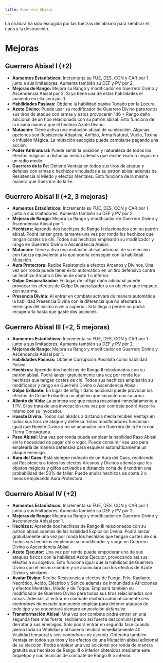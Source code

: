 ```yaml
---
title: Guerrero Abisal
---
```


La criatura ha sido escogida por las fuerzas del abismo para sembrar el caos y la destrucción. 

# Mejoras

## Guerrero Abisal I (+2)

- **Aumentos Estadísticos:** Incrementa su FUE, DES, CON y CAR por 1 junto a sus limitadores. Aumenta también su DEF y PV por 2.
- **Mejoras de Rango:** Mejora su Rango y modificador en Guerrero Divino y Ascendencia Abisal por 2. Si ya tiene una de estas habilidades el aumento en ella será por 1. 
- **Habilidades Pasivas:** Obtiene la habilidad pasiva Tocado por la Locura.
- **Azote Divino:** Puede usar su modificador de Guerrero Divino para todos sus tiros de ataque con armas y estos provocarán 1d6 + Rango daño adicional de un tipo relacionado con su patrón abisal. Esto funciona de la misma manera que el hechizo Azote Divino.
- **Mutación:** Tiene activa una mutación abisal de su elección. Algunas opciones son Resistencia Adaptiva, Anfibio, Arma Natural, Vuelo, Toxina o Infusión Mágica. La mutación escogida puede cambiarse pagando una acción.
- **Poder Antinatural:** Puede sentir la posición y naturaleza de todos los efectos mágicos a distancia media además que recibe *visita a ciegas* en un radio medio.
- **Guerrero de la Fe:** Obtiene Ventaja en todos sus tiros de ataque y defensa con armas o hechizos vinculados a su patrón abisal además de Resistencia al Miedo y efectos Mentales. Esto funciona de la misma manera que Guerrero de la Fe.

## Guerrero Abisal II (+2, 3 mejoras)

- **Aumentos Estadísticos:** Incrementa su FUE, DES, CON y CAR por 1 junto a sus limitadores. Aumenta también su DEF y PV por 2.
- **Mejoras de Rango:** Mejora su Rango y modificador en Guerrero Divino y Ascendencia Abisal por 1.
- **Hechizos:** Aprende dos hechizos de Rango I relacionados con su patrón abisal. Podrá lanzar gratuitamente una vez por ronda los hechizos que tengan costes de chi. Todos sus hechizos emplearán su modificador y rango en Guerrero Divino o Ascendencia Abisal.
- **Mutación:** Tiene activa una mutación abisal adicional de su elección con fuerza equivalente a la que podría conseguir con la habilidad Mutación.
- **Aura Protectora:** Recibe Resistencia a efectos Arcanos y Divinos. Una vez por ronda puede tener éxito automático en un tiro defensivo contra un hechizo Arcano o Divino de coste 1 o inferior.
- **Golpe Desacralizador:** En lugar de infligir daño adicional puede provocar los efectos de Golpe Desacralizador a un objetivo que impacte con su arma.
- **Presencia Divina:** Al entrar en combate activará de manera automática la habilidad Presencia Divina con la diferencia que no afectará a enemigos del mismo nivel o superior. Si la llega a perder no podrá recuperarla hasta que gaste dos acciones.

## Guerrero Abisal III (+2, 5 mejoras)

- **Aumentos Estadísticos:** Incrementa su FUE, DES, CON y CAR por 1 junto a sus limitadores. Aumenta también su DEF y PV por 2.
- **Mejoras de Rango:** Mejora su Rango y modificador en Guerrero Divino y Ascendencia Abisal por 1.
- **Habilidades Pasivas:** Obtiene Corrupción Absoluta como habilidad Pasiva.
- **Hechizos:** Aprende dos hechizos de Rango II relacionados con su patrón abisal. Podrá lanzar gratuitamente una vez por ronda los hechizos que tengan costes de chi. Todos sus hechizos emplearán su modificador y rango en Guerrero Divino o Ascendencia Abisal.
- **Golpe Exiliante:** En lugar de infligir daño adicional puede provocar los efectos de Golpe Exiliante a un objetivo que impacte con su arma.
- **Aliento de Vida:** La primera vez que muera resucitará inmediatamente a 1 PV. Si se trata de una invocación una vez por combate podrá hacer lo mismo con su invocador.
- **Hueste Divina:** Todos sus aliados a distancia media reciben Ventaja en todos sus tiros de ataque y defensa. Estos modificadores funcionan igual que Hueste Divina y no se acumulan con Guerrero de la Fe ni con Tierra Consagrada.
- **Paso Abisal:** Una vez por ronda puede emplear la habilidad Paso Abisal sin la necesidad de pagar chi o vigor. Puede consumir ese uso para emplearla de manera defensiva para esquivar automáticamente un ataque enemigo.  
- **Aura del Caos:** Está siempre rodeado de un Aura del Caos, recibiendo así Resistencia a todos los efectos Arcanos y Divinos además que los objetos mágicos y glifos activados a distancia corta de ti tendrán una probabilidad del 50% de fallar. Puede anular hechizos de coste 2 o menos empleando Aura Protectora.

## Guerrero Abisal IV (+2)

- **Aumentos Estadísticos:** Incrementa su FUE, DES, CON y CAR por 1 junto a sus limitadores. Aumenta también su DEF y PV por 2.
- **Mejoras de Rango:** Mejora su Rango y modificador en Guerrero Divino y Ascendencia Abisal por 1.
- **Hechizos:** Aprende dos hechizos de Rango III relacionados con su patrón abisal además de las habilidad Explosión Divina. Podrá lanzar gratuitamente una vez por ronda los hechizos que tengan costes de chi. Todos sus hechizos emplearán su modificador y rango en Guerrero Divino o Ascendencia Abisal.
- **Azote Ejecutor:** Una vez por ronda puede empoderar uno de sus ataques físicos con la habilidad Azote Ejecutor, provocando así sus efectos a su objetivo. Esto funciona igual que la habilidad de Guerrero Divino con el mismo nombre y se acumulará con los efectos de Azote Divino y similares. 
- **Avatar Divino:** Recibe Resistencia a efectos de Fuego, Frío, Radiante, Necrótico, Ácido, Eléctrico y Sónico además de Inmunidad a Aflicciones y efectos Mentales, Miedo y de Toque. Empleará también su modificador de Guerrero Divino para todos sus tiros relacionados con armas. Además, al entrar en combate recibirá automáticamente seis *contadores de escudo* que puede emplear para detener ataques de todo tipo y se encontrará siempre en *posición defensiva*. 
- **Transformación Abisal:** Una vez por combate podrá entrar en una segunda fase más fuerte, recibiendo así fuerza descomunal para derrotar a sus enemigos. Solo podrá entrar en segunda fase cuando pierda toda su Vitalidad y al hacerlo recibirá inmediatamente 40 Vitalidad temporal y  seis *contadores de escudo*. Obtendrá también Ventaja en todos sus tiros y los efectos de una Mutación abisal adicional de su elección. Podrá emplear una vez adicional por ronda de manera gratuita sus hechizos de Rango III o inferior obtenidos mediante este arquetipo y sus técnicas de combate de Rango III o inferior.
